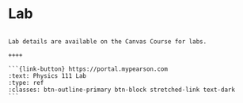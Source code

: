 # Lab


````{panels}

Lab details are available on the Canvas Course for labs.

++++ 

```{link-button} https://portal.mypearson.com
:text: Physics 111 Lab
:type: ref
:classes: btn-outline-primary btn-block stretched-link text-dark
```
````